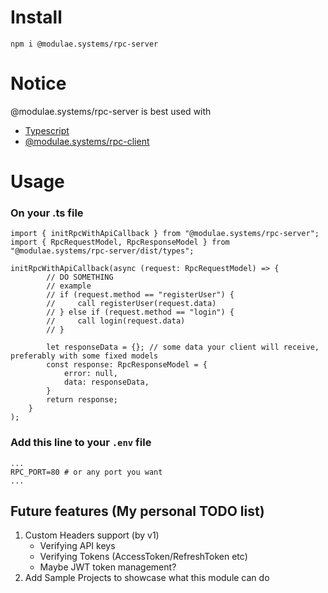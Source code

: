 # Install
```
npm i @modulae.systems/rpc-server
```

# Notice
@modulae.systems/rpc-server is best used with
- [Typescript](https://www.npmjs.com/package/typescript)
- [@modulae.systems/rpc-client](https://www.npmjs.com/package/@modulae.systems/rpc-client)

# Usage
### On your .ts file
```
import { initRpcWithApiCallback } from "@modulae.systems/rpc-server";
import { RpcRequestModel, RpcResponseModel } from "@modulae.systems/rpc-server/dist/types";

initRpcWithApiCallback(async (request: RpcRequestModel) => {
        // DO SOMETHING
        // example
        // if (request.method == "registerUser") {
        //     call registerUser(request.data)
        // } else if (request.method == "login") {
        //     call login(request.data)
        // }

        let responseData = {}; // some data your client will receive, preferably with some fixed models
        const response: RpcResponseModel = {
            error: null,
            data: responseData,
        }
        return response;
    }
);
```

### Add this line to your ```.env``` file
```
...
RPC_PORT=80 # or any port you want
...
```

## Future features (My personal TODO list)
1. Custom Headers support (by v1)
    - Verifying API keys
    - Verifying Tokens (AccessToken/RefreshToken etc)
    - Maybe JWT token management?
2. Add Sample Projects to showcase what this module can do